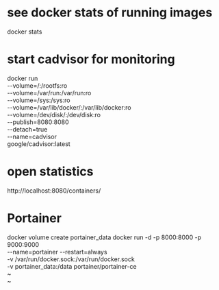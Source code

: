 # see docker stats of running images
docker stats

# start cadvisor for monitoring
docker run \
  --volume=/:/rootfs:ro \
  --volume=/var/run:/var/run:ro \
  --volume=/sys:/sys:ro \
  --volume=/var/lib/docker/:/var/lib/docker:ro \
  --volume=/dev/disk/:/dev/disk:ro \
  --publish=8080:8080 \
  --detach=true \
  --name=cadvisor \
  google/cadvisor:latest

# open statistics
http://localhost:8080/containers/


# Portainer
docker volume create portainer_data
docker run -d -p 8000:8000 -p 9000:9000 \
   --name=portainer --restart=always \
   -v /var/run/docker.sock:/var/run/docker.sock \
   -v portainer_data:/data portainer/portainer-ce \
~                                                                                                                                                                                                          
~       
